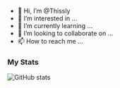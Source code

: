 - 👋 Hi, I’m @Thissly
- 👀 I’m interested in ...
- 🌱 I’m currently learning ...
- 💞️ I’m looking to collaborate on ...
- 📫 How to reach me ...

### My Stats
![GitHub stats](https://github-readme-stats.vercel.app/api?username=Thissly&show_icons=true&theme=radical)

